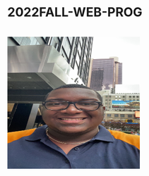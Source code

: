 # 2022FALL-WEB-PROG
# 
<img src = "https://github.com/kyler0b/2022FALL-WEB-PROG/blob/main/IMG_1538.jpg" width = "300" height = "300"> 